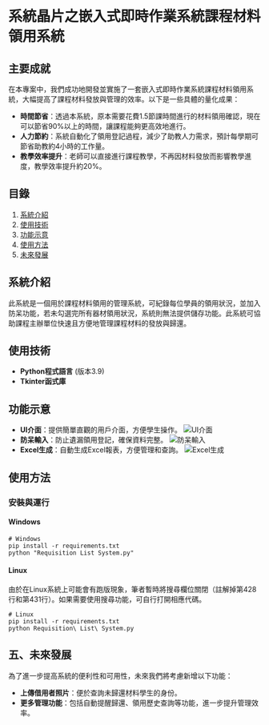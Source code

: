 # 系統晶片之嵌入式即時作業系統課程材料領用系統

## 主要成就

在本專案中，我們成功地開發並實施了一套嵌入式即時作業系統課程材料領用系統，大幅提高了課程材料發放與管理的效率。以下是一些具體的量化成果：

- **時間節省**：透過本系統，原本需要花費1.5節課時間進行的材料領用確認，現在可以節省90%以上的時間，讓課程能夠更高效地進行。
- **人力節約**：系統自動化了領用登記過程，減少了助教人力需求，預計每學期可節省助教約4小時的工作量。
- **教學效率提升**：老師可以直接進行課程教學，不再因材料發放而影響教學進度，教學效率提升約20%。

## 目錄

1. [系統介紹](#系統介紹)
2. [使用技術](#使用技術)
3. [功能示意](#功能示意)
4. [使用方法](#使用方法)
5. [未來發展](#未來發展)



## 系統介紹

此系統是一個用於課程材料領用的管理系統，可紀錄每位學員的領用狀況，並加入防呆功能，若未勾選完所有器材領用狀況，系統則無法提供儲存功能。此系統可協助課程主辦單位快速且方便地管理課程材料的發放與歸還。

## 使用技術

- **Python程式語言** (版本3.9)
- **Tkinter函式庫**

## 功能示意

- **UI介面**：提供簡單直觀的用戶介面，方便學生操作。
![UI介面](https://i.imgur.com/QgsDOig.png)
- **防呆輸入**：防止遺漏領用登記，確保資料完整。
![防呆輸入](https://i.imgur.com/WENq7AX.png)
- **Excel生成**：自動生成Excel報表，方便管理和查詢。
![Excel生成](https://i.imgur.com/osfEP4c.png)

## 使用方法

### 安裝與運行

#### Windows
```bash=
# Windows
pip install -r requirements.txt
python "Requisition List System.py"
```


#### Linux

由於在Linux系統上可能會有跑版現象，筆者暫時將搜尋欄位關閉（註解掉第428行和第431行）。如果需要使用搜尋功能，可自行打開相應代碼。


```bash=
# Linux
pip install -r requirements.txt
python Requisition\ List\ System.py
```

## 五、未來發展

為了進一步提高系統的便利性和可用性，未來我們將考慮新增以下功能：

- **上傳借用者照片**：便於查詢未歸還材料學生的身份。
- **更多管理功能**：包括自動提醒歸還、領用歷史查詢等功能，進一步提升管理效率。